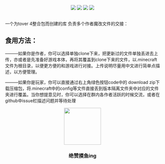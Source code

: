 <div align="center">
    <a herf="https://github.com/EleKrimas/tover4/issues"> <img src="https://img.shields.io/github/issues/EleKrimas/tover4?color=pink&logo=github&style=flat-square"></a>
    <a herf="https://github.com/EleKrimas/tover4/network/members"> <img src="https://img.shields.io/github/forks/EleKrimas/tover4?color=blue&logo=github&style=flat-square"></a>
    <a herf="https://github.com/EleKrimas/tover4/stargazers"> <img src="https://img.shields.io/github/stars/EleKrimas/tover4?logo=github&style=flat-square"></a>
    <a herf="https://github.com/EleKrimas/tover4/blob/master/LICENSE"> <img src="https://img.shields.io/github/license/EleKrimas/tover4?color=green&logo=github&style=flat-square"></a>
</div><br>

一个为tover 4整合包而创建的库
负责多个作者魔改文件的交接：

## 食用方法：
———如果你是作者，你可以选择单独clone下来，把更新过的文件单独丢进去上传，亦或者是先准备好游戏本体，再将其覆盖到clone下来的文件，以.minecraft文件为根目录，以便更方便的和游戏进行对接。上传说明尽量用中文进行简单点描述，以方便管理。

———如果你是玩家，你可以直接通过右上角绿色按钮code中的 download zip下载压缩包，将.minecraft中的config等文件直接丢到版本隔离文件夹中对应的文件夹进行覆盖。当你想提意见时，你可以选择在群内各作者活跃的时候交流，或者在github中issue栏描述问题并等待处理

<div align="center">
    <img src="https://github.com/EleKrimas/tover4/blob/9f63b1a7fa91cc987c5625fbe2d361a361ea874b/null-1c91bfb2bfec6837.jpg" width="120px">
    <h3 align="center">绝赞摸鱼ing</h3>
</div>
